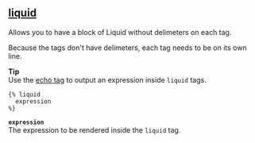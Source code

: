 ## [liquid](https://shopify.dev/docs/api/liquid/tags/liquid)

Allows you to have a block of Liquid without delimeters on each tag.

Because the tags don't have delimeters, each tag needs to be on its own line.

**Tip**  
Use the [echo tag](https://shopify.dev/docs/api/liquid/tags/echo) to output an expression inside `liquid` tags.

```liquid
{% liquid
  expression
%}
```

**`expression`**  
The expression to be rendered inside the `liquid` tag.
